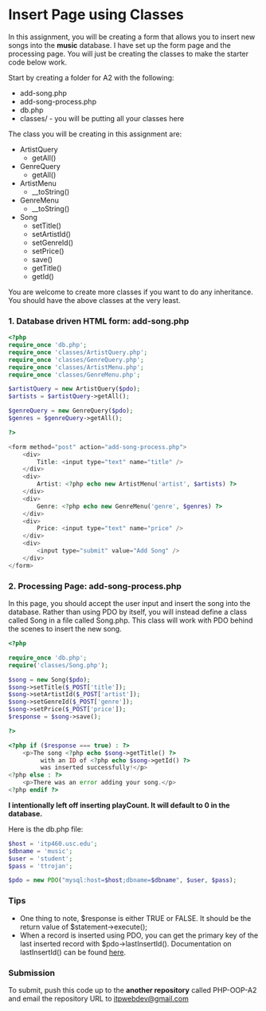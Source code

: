 Insert Page using Classes
=========================

In this assignment, you will be creating a form that allows you to insert new songs into the __music__ database. I have set up the form page and the processing page. You will just be creating the classes to make the starter code below work.

Start by creating a folder for A2 with the following:
* add-song.php
* add-song-process.php
* db.php
* classes/ - you will be putting all your classes here

The class you will be creating in this assignment are:

* ArtistQuery
	* getAll()
* GenreQuery
	* getAll()
* ArtistMenu
	* __toString()
* GenreMenu
	* __toString()
* Song
	* setTitle()
	* setArtistId()
	* setGenreId()
	* setPrice()
	* save()
	* getTitle()
	* getId()

You are welcome to create more classes if you want to do any inheritance. You should have the above classes at the very least.


### 1. Database driven HTML form: add-song.php

```php
<?php
require_once 'db.php';
require_once 'classes/ArtistQuery.php';
require_once 'classes/GenreQuery.php';
require_once 'classes/ArtistMenu.php';
require_once 'classes/GenreMenu.php';

$artistQuery = new ArtistQuery($pdo);
$artists = $artistQuery->getAll();

$genreQuery = new GenreQuery($pdo);
$genres = $genreQuery->getAll();

?>

<form method="post" action="add-song-process.php">
	<div>
		Title: <input type="text" name="title" />
	</div>
	<div>
		Artist: <?php echo new ArtistMenu('artist', $artists) ?>
	</div>
	<div>
		Genre: <?php echo new GenreMenu('genre', $genres) ?>
	</div>
	<div>
		Price: <input type="text" name="price" />
	</div>
	<div>
		<input type="submit" value="Add Song" />
	</div>
</form>
```

### 2. Processing Page: add-song-process.php

In this page, you should accept the user input and insert the song into the database. Rather than using PDO by itself, you will instead define a class called Song in a file called Song.php. This class will work with PDO behind the scenes to insert the new song. 

```php
<?php

require_once 'db.php';
require('classes/Song.php');

$song = new Song($pdo);
$song->setTitle($_POST['title']);
$song->setArtistId($_POST['artist']);
$song->setGenreId($_POST['genre']);
$song->setPrice($_POST['price']);
$response = $song->save();

?>

<?php if ($response === true) : ?>
	<p>The song <?php echo $song->getTitle() ?>
		 with an ID of <?php echo $song->getId() ?>
		 was inserted successfully!</p>
<?php else : ?>
	<p>There was an error adding your song.</p>
<?php endif ?>
```

__I intentionally left off inserting playCount. It will default to 0 in the database.__

Here is the db.php file:

```php
$host = 'itp460.usc.edu';
$dbname = 'music';
$user = 'student';
$pass = 'ttrojan';

$pdo = new PDO("mysql:host=$host;dbname=$dbname", $user, $pass);
```

### Tips

* One thing to note, $response is either TRUE or FALSE. It should be the return value of $statement->execute();
* When a record is inserted using PDO, you can get the primary key of the last inserted record with $pdo->lastInsertId(). Documentation on lastInsertId() can be found [here](http://www.php.net/manual/en/pdo.lastinsertid.php).

### Submission

To submit, push this code up to the __another repository__ called PHP-OOP-A2 and email the repository URL to itpwebdev@gmail.com